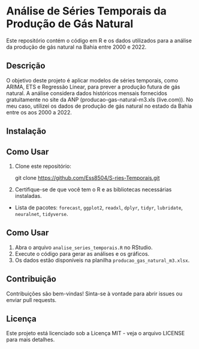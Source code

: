 # Análise de Séries Temporais da Produção de Gás Natural

Este repositório contém o código em R e os dados utilizados para a análise da produção de gás natural na Bahia entre 2000 e 2022.

## Descrição

O objetivo deste projeto é aplicar modelos de séries temporais, como ARIMA, ETS e Regressão Linear, para prever a produção futura de gás natural. A análise considera dados históricos mensais fornecidos gratuitamente no site da ANP (producao-gas-natural-m3.xls (live.com)). No meu caso, utilizei os dados de produção de gás natural no estado da Bahia entre os aos 2000 a 2022.

## Instalação

## Como Usar

1. Clone este repositório:
   
   git clone https://github.com/Ess8504/S-ries-Temporais.git

2. Certifique-se de que você tem o R e as bibliotecas necessárias instaladas.
- Lista de pacotes: `forecast`, `ggplot2`, `readxl`, `dplyr`, `tidyr`, `lubridate`, `neuralnet`, `tidyverse`.

## Como Usar

1. Abra o arquivo `analise_series_temporais.R` no RStudio.
2. Execute o código para gerar as análises e os gráficos.
3. Os dados estão disponíveis na planilha `producao_gas_natural_m3.xlsx`.

## Contribuição

Contribuições são bem-vindas! Sinta-se à vontade para abrir issues ou enviar pull requests.

## Licença

Este projeto está licenciado sob a Licença MIT - veja o arquivo LICENSE para mais detalhes. 
